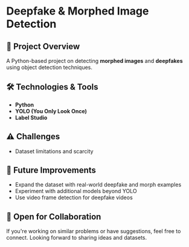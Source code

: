 # Deepfake & Morphed Image Detection 

## 📌 Project Overview
A Python-based project on detecting **morphed images** and **deepfakes** using object detection techniques.

## 🛠 Technologies & Tools
- **Python**
- **YOLO (You Only Look Once)**
- **Label Studio**

## ⚠️ Challenges
- Dataset limitations and scarcity

## 🌱 Future Improvements
- Expand the dataset with real-world deepfake and morph examples
- Experiment with additional models beyond YOLO 
- Use video frame detection for deepfake videos

## 🤝 Open for Collaboration
If you're working on similar problems or have suggestions, feel free to connect.
Looking forward to sharing ideas and datasets.
